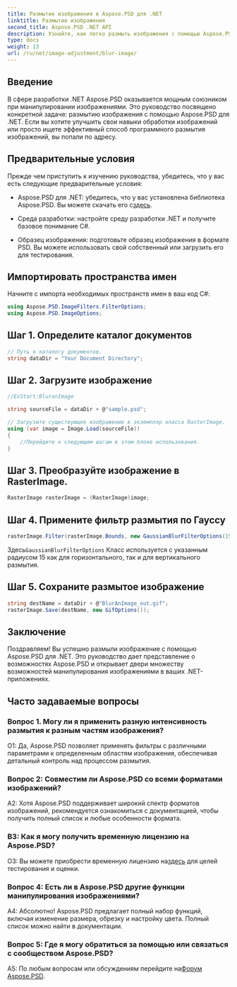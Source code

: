 ```yaml
---
title: Размытие изображения в Aspose.PSD для .NET
linktitle: Размытие изображения
second_title: Aspose.PSD .NET API
description: Узнайте, как легко размыть изображения с помощью Aspose.PSD для .NET. Пошаговое руководство по беспрепятственному манипулированию изображениями в проектах C#.
type: docs
weight: 13
url: /ru/net/image-adjustment/blur-image/
---
```

## Введение

В сфере разработки .NET Aspose.PSD оказывается мощным союзником при манипулировании изображениями. Это руководство посвящено конкретной задаче: размытию изображения с помощью Aspose.PSD для .NET. Если вы хотите улучшить свои навыки обработки изображений или просто ищете эффективный способ программного размытия изображений, вы попали по адресу.

## Предварительные условия

Прежде чем приступить к изучению руководства, убедитесь, что у вас есть следующие предварительные условия:

-  Aspose.PSD для .NET: убедитесь, что у вас установлена библиотека Aspose.PSD. Вы можете скачать его с[здесь](https://releases.aspose.com/psd/net/).

- Среда разработки: настройте среду разработки .NET и получите базовое понимание C#.

- Образец изображения: подготовьте образец изображения в формате PSD. Вы можете использовать свой собственный или загрузить его для тестирования.

## Импортировать пространства имен

Начните с импорта необходимых пространств имен в ваш код C#:

```csharp
using Aspose.PSD.ImageFilters.FilterOptions;
using Aspose.PSD.ImageOptions;
```

## Шаг 1. Определите каталог документов

```csharp
// Путь к каталогу документов.
string dataDir = "Your Document Directory";
```

## Шаг 2. Загрузите изображение

```csharp
//ExStart:BluranImage

string sourceFile = dataDir + @"sample.psd";

// Загрузите существующее изображение в экземпляр класса RasterImage.
using (var image = Image.Load(sourceFile))
{
    //Перейдите к следующим шагам в этом блоке использования.
}
```

## Шаг 3. Преобразуйте изображение в RasterImage.

```csharp
RasterImage rasterImage = (RasterImage)image;
```

## Шаг 4. Примените фильтр размытия по Гауссу

```csharp
rasterImage.Filter(rasterImage.Bounds, new GaussianBlurFilterOptions(15, 15));
```

 Здесь`GaussianBlurFilterOptions` Класс используется с указанным радиусом 15 как для горизонтального, так и для вертикального размытия.

## Шаг 5. Сохраните размытое изображение

```csharp
string destName = dataDir + @"BlurAnImage_out.gif";
rasterImage.Save(destName, new GifOptions());
```

## Заключение

Поздравляем! Вы успешно размыли изображение с помощью Aspose.PSD для .NET. Это руководство дает представление о возможностях Aspose.PSD и открывает двери множеству возможностей манипулирования изображениями в ваших .NET-приложениях.

## Часто задаваемые вопросы

### Вопрос 1. Могу ли я применить разную интенсивность размытия к разным частям изображения?

О1: Да, Aspose.PSD позволяет применять фильтры с различными параметрами к определенным областям изображения, обеспечивая детальный контроль над процессом размытия.

### Вопрос 2: Совместим ли Aspose.PSD со всеми форматами изображений?

A2: Хотя Aspose.PSD поддерживает широкий спектр форматов изображений, рекомендуется ознакомиться с документацией, чтобы получить полный список и любые особенности формата.

### В3: Как я могу получить временную лицензию на Aspose.PSD?

 О3: Вы можете приобрести временную лицензию на[здесь](https://purchase.aspose.com/temporary-license/) для целей тестирования и оценки.

### Вопрос 4: Есть ли в Aspose.PSD другие функции манипулирования изображениями?

А4: Абсолютно! Aspose.PSD предлагает полный набор функций, включая изменение размера, обрезку и настройку цвета. Полный список можно найти в документации.

### Вопрос 5: Где я могу обратиться за помощью или связаться с сообществом Aspose.PSD?

 A5: По любым вопросам или обсуждениям перейдите на[Форум Aspose.PSD](https://forum.aspose.com/c/psd/34).